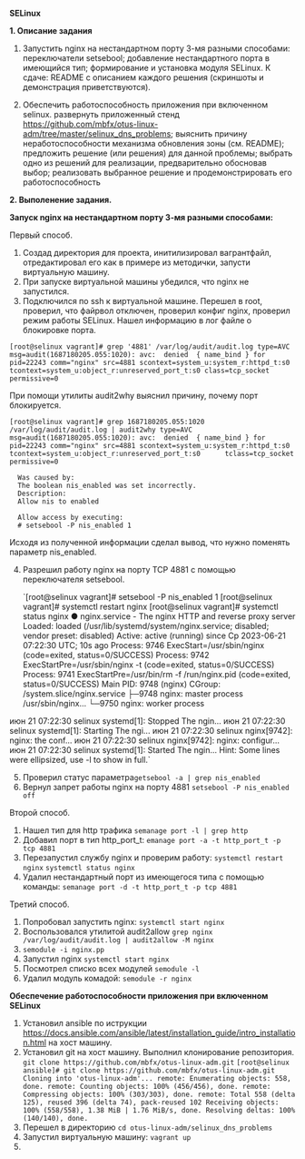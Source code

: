 **SELinux**

**1. Описание задания**  

1. Запустить nginx на нестандартном порту 3-мя разными способами:
переключатели setsebool;
добавление нестандартного порта в имеющийся тип;
формирование и установка модуля SELinux.
К сдаче:
README с описанием каждого решения (скриншоты и демонстрация приветствуются). 

2. Обеспечить работоспособность приложения при включенном selinux.
развернуть приложенный стенд https://github.com/mbfx/otus-linux-adm/tree/master/selinux_dns_problems; 
выяснить причину неработоспособности механизма обновления зоны (см. README);
предложить решение (или решения) для данной проблемы;
выбрать одно из решений для реализации, предварительно обосновав выбор;
реализовать выбранное решение и продемонстрировать его работоспособность


 **2. Выполенение задания.**

**Запуск nginx на нестандартном порту 3-мя разными способами:**
 
Первый способ.  

1. Создад директория для проекта, инитилизировал вагрантфайл, отредактировал его как в примере из методички, запусти виртуальную машину.
2. При запуске виртуальной машины убедился, что nginx не запустился.
3. Подключился по ssh к виртуальной машине. Перешел в root, проверил, что файрвол отключен, проверил конфиг nginx, проверил режим работы SELinux.
Нашел информацию в лог файле о блокировке порта.

`[root@selinux vagrant]# grep '4881' /var/log/audit/audit.log
 type=AVC msg=audit(1687180205.055:1020): avc:  denied  { name_bind } for  pid=22243 comm="nginx" src=4881 scontext=system_u:system_r:httpd_t:s0 tcontext=system_u:object_r:unreserved_port_t:s0 class=tcp_socket permissive=0`  

 При помощи утилиты audit2why выяснил причину, почему порт блокируется.  
 
 `[root@selinux vagrant]# grep 1687180205.055:1020 /var/log/audit/audit.log | audit2why
  type=AVC msg=audit(1687180205.055:1020): avc:  denied  { name_bind } for  pid=22243 comm="nginx" src=4881 scontext=system_u:system_r:httpd_t:s0 tcontext=system_u:object_r:unreserved_port_t:s0      tclass=tcp_socket permissive=0`
  
	  Was caused by:
	  The boolean nis_enabled was set incorrectly. 
	  Description:
	  Allow nis to enabled
   
	  Allow access by executing:
	  # setsebool -P nis_enabled 1
   
   Исходя из полученной информации сделал вывод, что нужно поменять параметр nis_enabled.  
  
 4. Разрешил работу nginx на порту TCP 4881 с помощью переключателя setsebool.
    
    `[root@selinux vagrant]# setsebool -P nis_enabled 1
     [root@selinux vagrant]# systemctl restart nginx
     [root@selinux vagrant]# systemctl status nginx
     ● nginx.service - The nginx HTTP and reverse proxy server
     Loaded: loaded (/usr/lib/systemd/system/nginx.service; disabled; vendor preset: disabled)
     Active: active (running) since Ср 2023-06-21 07:22:30 UTC; 10s ago
    Process: 9746 ExecStart=/usr/sbin/nginx (code=exited, status=0/SUCCESS)
    Process: 9742 ExecStartPre=/usr/sbin/nginx -t (code=exited, status=0/SUCCESS)
    Process: 9741 ExecStartPre=/usr/bin/rm -f /run/nginx.pid (code=exited, status=0/SUCCESS)
    Main PID: 9748 (nginx)
    CGroup: /system.slice/nginx.service
           ├─9748 nginx: master process /usr/sbin/nginx...
           └─9750 nginx: worker process

июн 21 07:22:30 selinux systemd[1]: Stopped The ngin...
июн 21 07:22:30 selinux systemd[1]: Starting The ngi...
июн 21 07:22:30 selinux nginx[9742]: nginx: the conf...
июн 21 07:22:30 selinux nginx[9742]: nginx: configur...
июн 21 07:22:30 selinux systemd[1]: Started The ngin...
Hint: Some lines were ellipsized, use -l to show in full.`

5. Проверил статус параметра`getsebool -a | grep nis_enabled`
6. Вернул запрет работы nginx на порту 4881 `setsebool -P nis_enabled off`

Второй способ.  

1. Нашел тип для http трафика `semanage port -l | grep http`
2. Добавил порт в тип http_port_t: `emanage port -a -t http_port_t -p tcp 4881`
3. Перезапустил службу nginx и проверим работу: `systemctl restart nginx`
`systemctl status nginx`
4. Удалил нестандартный порт из имеющегося типа с помощью команды: `semanage port -d -t http_port_t -p tcp 4881`

Третий способ.

1. Попробовал запустить nginx: `systemctl start nginx`
2. Воспользовался утилитой audit2allow `grep nginx /var/log/audit/audit.log | audit2allow -M nginx`
3. `semodule -i nginx.pp`
4. Запустил nginx `systemctl start nginx`
5. Посмотрел списко всех модулей `semodule -l`
6. Удалил модуль комадой: `semodule -r nginx`

**Обеспечение работоспособности приложения при включенном SELinux**

1. Установил ansible по иструкции https://docs.ansible.com/ansible/latest/installation_guide/intro_installation.html на хост машину.
2. Установил git на хост машину. Выполнил клонирование репозитория. `git clone https://github.com/mbfx/otus-linux-adm.git`
`[root@selinux ansible]# git clone https://github.com/mbfx/otus-linux-adm.git
Cloning into 'otus-linux-adm'...
remote: Enumerating objects: 558, done.
remote: Counting objects: 100% (456/456), done.
remote: Compressing objects: 100% (303/303), done.
remote: Total 558 (delta 125), reused 396 (delta 74), pack-reused 102
Receiving objects: 100% (558/558), 1.38 MiB | 1.76 MiB/s, done.
Resolving deltas: 100% (140/140), done.`
3. Перешел в директорию `cd otus-linux-adm/selinux_dns_problems`
4. Запустил виртуальную машину: `vagrant up`
5. 
